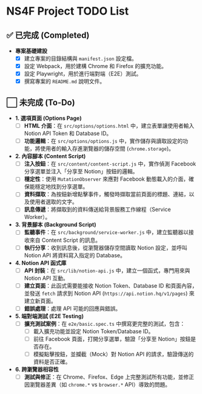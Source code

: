 # NS4F Project TODO List

## ✅ **已完成 (Completed)**

*   **專案基礎建設**
    *   [x] 建立專案的目錄結構與 `manifest.json` 設定檔。
    *   [x] 設定 Webpack，用於建構 Chrome 和 Firefox 的擴充功能。
    *   [x] 設定 Playwright，用於進行端對端（E2E）測試。
    *   [x] 撰寫專案的 `README.md` 說明文件。

## ⬜ **未完成 (To-Do)**

*   **1. 選項頁面 (Options Page)**
    *   [ ] **HTML 介面**：在 `src/options/options.html` 中，建立表單讓使用者輸入 Notion API Token 和 Database ID。
    *   [ ] **功能邏輯**：在 `src/options/options.js` 中，實作儲存與讀取設定的功能，將使用者的輸入存進瀏覽器的儲存空間 (`chrome.storage`)。

*   **2. 內容腳本 (Content Script)**
    *   [ ] **注入按鈕**：在 `src/content/content-script.js` 中，實作偵測 Facebook 分享選單並注入「分享至 Notion」按鈕的邏輯。
    *   [ ] **穩定性**：使用 `MutationObserver` 來應對 Facebook 動態載入的介面，確保能穩定地找到分享選單。
    *   [ ] **資料擷取**：為按鈕新增點擊事件，觸發時擷取當前頁面的標題、連結，以及使用者選取的文字。
    *   [ ] **訊息傳遞**：將擷取到的資料傳送給背景服務工作線程（Service Worker）。

*   **3. 背景腳本 (Background Script)**
    *   [ ] **監聽事件**：在 `src/background/service-worker.js` 中，建立監聽器以接收來自 Content Script 的訊息。
    *   [ ] **執行分享**：收到訊息後，從瀏覽器儲存空間讀取 Notion 設定，並呼叫 Notion API 將資料寫入指定的 Database。

*   **4. Notion API 函式庫**
    *   [ ] **API 封裝**：在 `src/lib/notion-api.js` 中，建立一個函式，專門用來與 Notion API 互動。
    *   [ ] **建立頁面**：此函式需要能接收 Notion Token、Database ID 和頁面內容，並發送 `fetch` 請求到 Notion API (`https://api.notion.hq/v1/pages`) 來建立新頁面。
    *   [ ] **錯誤處理**：處理 API 可能的回應與錯誤。

*   **5. 端對端測試 (E2E Testing)**
    *   [ ] **擴充測試案例**：在 `e2e/basic.spec.ts` 中撰寫更完整的測試，包含：
        *   [ ] 載入擴充功能並設定 Notion Token/Database ID。
        *   [ ] 前往 Facebook 頁面，打開分享選單，驗證「分享至 Notion」按鈕是否存在。
        *   [ ] 模擬點擊按鈕，並攔截（Mock）對 Notion API 的請求，驗證傳送的資料是否正確。

*   **6. 跨瀏覽器相容性**
    *   [ ] **測試與修正**：在 Chrome、Firefox、Edge 上完整測試所有功能，並修正因瀏覽器差異（如 `chrome.*` vs `browser.*` API）導致的問題。
